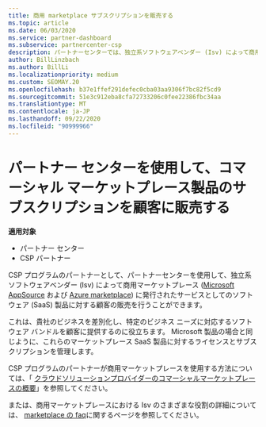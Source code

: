 ```yaml
---
title: 商用 marketplace サブスクリプションを販売する
ms.topic: article
ms.date: 06/03/2020
ms.service: partner-dashboard
ms.subservice: partnercenter-csp
description: パートナーセンターでは、独立系ソフトウェアベンダー (Isv) によって商用マーケットプレースに公開された SaaS 製品に対する顧客のサブスクリプションを販売する方法について説明します。
author: BillLinzbach
ms.author: BillLi
ms.localizationpriority: medium
ms.custom: SEOMAY.20
ms.openlocfilehash: b37e1ffef291defec0cba03aa9306f7bc82f5cd9
ms.sourcegitcommit: 51e3c912eba8cfa72733206c0fee22386fbc34aa
ms.translationtype: MT
ms.contentlocale: ja-JP
ms.lasthandoff: 09/22/2020
ms.locfileid: "90999966"
---
```

# <a name="use-partner-center-to-sell-customers-subscriptions-to-commercial-marketplace-products"></a>パートナー センターを使用して、コマーシャル マーケットプレース製品のサブスクリプションを顧客に販売する

**適用対象**

- パートナー センター
- CSP パートナー

CSP プログラムのパートナーとして、パートナーセンターを使用して、独立系ソフトウェアベンダー (Isv) によって商用マーケットプレース ([Microsoft AppSource](https://appsource.microsoft.com/) および [Azure marketplace](https://azuremarketplace.microsoft.com/)) に発行されたサービスとしてのソフトウェア (SaaS) 製品に対する顧客の販売を行うことができます。

これは、貴社のビジネスを差別化し、特定のビジネス ニーズに対応するソフトウェア バンドルを顧客に提供するのに役立ちます。 Microsoft 製品の場合と同じように、これらのマーケットプレース SaaS 製品に対するライセンスとサブスクリプションを管理します。

CSP プログラムのパートナーが商用マーケットプレースを使用する方法については、「 [クラウドソリューションプロバイダーのコマーシャルマーケットプレースの概要](csp-commercial-marketplace-overview.md)」を参照してください。

または、商用マーケットプレースにおける Isv のさまざまな役割の詳細については、 [marketplace の faq](/azure/marketplace/marketplace-faq-publisher-guide)に関するページを参照してください。